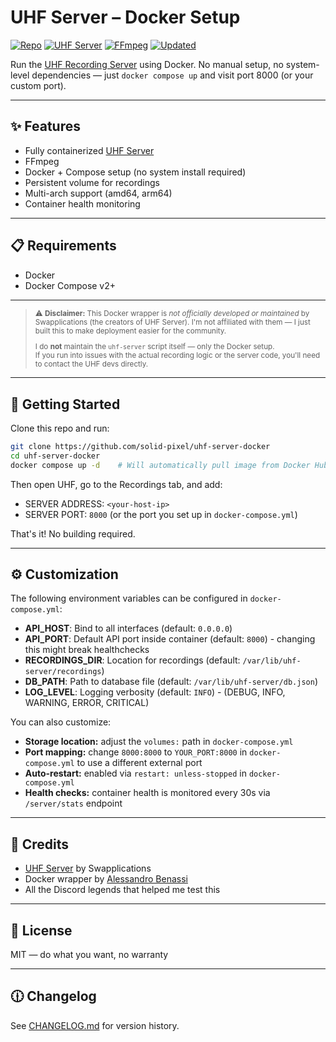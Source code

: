 # UHF Server – Docker Setup

[![Repo](https://img.shields.io/badge/repo-1.2.3-purple.svg)](CHANGELOG.md)
[![UHF Server](https://img.shields.io/badge/uhf_server-1.2.0-orange.svg)](https://github.com/swapplications/uhf-server-dist)
[![FFmpeg](https://img.shields.io/badge/ffmpeg-7.0.2-green.svg)](https://ffmpeg.org/)
[![Updated](https://img.shields.io/badge/updated-2025--04--23-blue.svg)](CHANGELOG.md)

Run the [UHF Recording Server](https://www.uhfapp.com/server) using Docker. No manual setup, no system-level dependencies — just `docker compose up` and visit port 8000 (or your custom port).

---

## ✨ Features

- Fully containerized [UHF Server](https://github.com/swapplications/uhf-server-dist)
- FFmpeg
- Docker + Compose setup (no system install required)
- Persistent volume for recordings
- Multi-arch support (amd64, arm64)
- Container health monitoring

---

## 📋 Requirements

- Docker
- Docker Compose v2+

---

<blockquote>
<sub>
⚠️ <strong>Disclaimer:</strong> This Docker wrapper is <em>not officially developed or maintained</em> by Swapplications (the creators of UHF Server). I'm not affiliated with them — I just built this to make deployment easier for the community.

I do <strong>not</strong> maintain the <code>uhf-server</code> script itself — only the Docker setup.<br>
If you run into issues with the actual recording logic or the server code, you'll need to contact the UHF devs directly.
</sub>
</blockquote>

---

## 🚀 Getting Started

Clone this repo and run:

```bash
git clone https://github.com/solid-pixel/uhf-server-docker
cd uhf-server-docker
docker compose up -d    # Will automatically pull image from Docker Hub
```

Then open UHF, go to the Recordings tab, and add:

- SERVER ADDRESS: `<your-host-ip>`
- SERVER PORT: `8000` (or the port you set up in `docker-compose.yml`)

That's it! No building required. 

---

## ⚙️ Customization

The following environment variables can be configured in `docker-compose.yml`:
- **API_HOST**: Bind to all interfaces (default: `0.0.0.0`)
- **API_PORT**: Default API port inside container (default: `8000`) - changing this might break healthchecks
- **RECORDINGS_DIR**: Location for recordings (default: `/var/lib/uhf-server/recordings`)
- **DB_PATH**: Path to database file (default: `/var/lib/uhf-server/db.json`)
- **LOG_LEVEL**: Logging verbosity (default: `INFO`) - (DEBUG, INFO, WARNING, ERROR, CRITICAL)

You can also customize:
- **Storage location:** adjust the `volumes:` path in `docker-compose.yml`
- **Port mapping:** change `8000:8000` to `YOUR_PORT:8000` in `docker-compose.yml` to use a different external port
- **Auto-restart:** enabled via `restart: unless-stopped` in `docker-compose.yml`
- **Health checks:** container health is monitored every 30s via `/server/stats` endpoint

---

## 👥 Credits

- [UHF Server](https://www.uhfapp.com/server) by Swapplications
- Docker wrapper by [Alessandro Benassi](https://github.com/solid-pixel)
- All the Discord legends that helped me test this

---

## 📜 License

MIT — do what you want, no warranty

---

## 🕧 Changelog

See [CHANGELOG.md](CHANGELOG.md) for version history.
